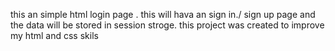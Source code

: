 this an simple html login page .
this will hava an sign in./ sign up page and the data will be stored in session stroge.
this project was created to improve my html and css skils
